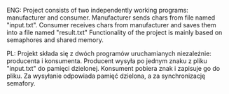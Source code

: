 ENG: 
Project consists of two independently working programs: manufacturer and consumer.
Manufacturer sends chars from file named "input.txt".
Consumer receives chars from manufacturer and saves them into a file named "result.txt"
Functionality of the project is mainly based on semaphores and shared memory.

PL:
Projekt składa się z dwóch programów uruchamianych niezależnie: producenta i konsumenta.
Producent wysyła po jednym znaku z pliku "input.txt" do pamięci dzielonej.
Konsument pobiera znak i zapisuje go do pliku.
Za wysyłanie odpowiada pamięć dzielona, a za synchronizację semafory.
